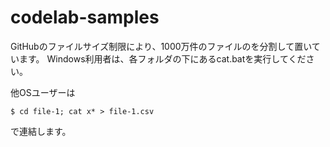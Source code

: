 # codelab-samples

GitHubのファイルサイズ制限により、1000万件のファイルのを分割して置いています。
Windows利用者は、各フォルダの下にあるcat.batを実行してください。

他OSユーザーは
```
$ cd file-1; cat x* > file-1.csv
```
で連結します。
